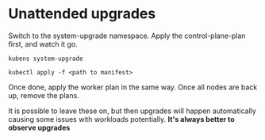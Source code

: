 # Unattended upgrades

Switch to the system-upgrade namespace. Apply the control-plane-plan first, and watch it go.

```
kubens system-upgrade
```
```
kubectl apply -f <path to manifest>
```

Once done, apply the worker plan in the same way. Once all nodes are back up, remove the plans.

It is possible to leave these on, but then upgrades will happen automatically causing some issues with workloads potentially. **It's always better to observe upgrades**